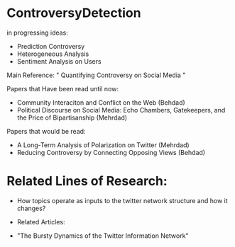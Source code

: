 # ControversyDetection
in progressing ideas:
- Prediction Controversy
- Heterogeneous Analysis
- Sentiment Analysis on Users

Main Reference:
" Quantifying Controversy on Social Media "
 
 
 
 
Papers that Have been read until now:
  - Community Interaciton and Conflict on the Web (Behdad)
  - Political Discourse on Social Media: Echo Chambers, Gatekeepers, and the Price of Bipartisanship (Mehrdad)
  
  
  
 
Papers that would be read:
  - A Long-Term Analysis of Polarization on Twitter (Mehrdad)
  - Reducing Controversy by Connecting Opposing Views (Behdad)
  
  
# Related Lines of Research:
- How topics operate as inputs to the twitter network structure and how it changes?
* Related Articles:
- "The Bursty Dynamics of the Twitter Information Network"

